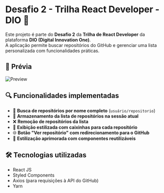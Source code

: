 # Desafio 2 - Trilha React Developer - DIO 🚀

Este projeto é parte do **Desafio 2** da **Trilha de React Developer** da plataforma **DIO (Digital Innovation One)**.  
A aplicação permite buscar repositórios do GitHub e gerenciar uma lista personalizada com funcionalidades práticas.

## 📸 Prévia
![Preview](./src/assets/github.png) <!-- Substitua por um print da aplicação se desejar -->

## 🔍 Funcionalidades implementadas

- 🔎 **Busca de repositórios por nome completo** (`usuário/repositorio`)
- 💾 **Armazenamento da lista de repositórios na sessão atual**
- ❌ **Remoção de repositórios da lista**
- 📁 **Exibição estilizada com caixinhas para cada repositório**
- 🌐 **Botão "Ver repositório" com redirecionamento para o GitHub**
- 🎨 **Estilização aprimorada com componentes reutilizáveis**

## 🛠️ Tecnologias utilizadas

- React JS
- Styled Components
- Axios (para requisições à API do GitHub)
- Yarn
